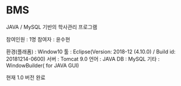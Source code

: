 # BMS

JAVA / MySQL 기반의 학사관리 프로그램

참여인원 : 1명
참여자 : 윤수현

환경(플래폼) : Window10 
툴 : Eclipse(Version: 2018-12 (4.10.0) / Build id: 20181214-0600) 
서버 : Tomcat 9.0
언어 : JAVA
DB : MySQL
기타 : WindowBuilder( for JAVA GUI)  

현재 1.0 버전 완료
